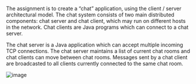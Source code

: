 The assignment is to create a “chat” application, using the client / server architectural model. The chat system consists of two main distributed components: chat server and chat client, which may run on different hosts in the network. Chat clients are Java programs which can connect to a chat server.

The chat server is a Java application which can accept multiple incoming TCP connections. The chat server maintains a list of current chat rooms and chat clients can move between chat rooms. Messages sent by a chat client are broadcasted to all clients currently connected to the same chat room.

![image](https://user-images.githubusercontent.com/69796042/169295039-b8752087-3237-461b-80ff-96cae8af9d58.jpeg)
